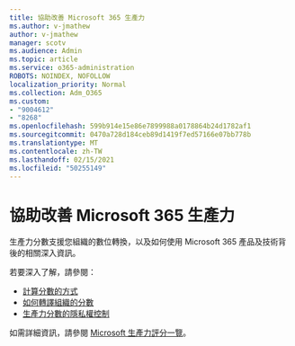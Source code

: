 ```yaml
---
title: 協助改善 Microsoft 365 生產力
ms.author: v-jmathew
author: v-jmathew
manager: scotv
ms.audience: Admin
ms.topic: article
ms.service: o365-administration
ROBOTS: NOINDEX, NOFOLLOW
localization_priority: Normal
ms.collection: Adm_O365
ms.custom:
- "9004612"
- "8268"
ms.openlocfilehash: 599b914e15e86e7899988a0178864b24d1782af1
ms.sourcegitcommit: 0470a728d184ceb89d1419f7ed57166e07bb778b
ms.translationtype: MT
ms.contentlocale: zh-TW
ms.lasthandoff: 02/15/2021
ms.locfileid: "50255149"
---
```

# <a name="help-improve-microsoft-365-productivity"></a>協助改善 Microsoft 365 生產力

生產力分數支援您組織的數位轉換，以及如何使用 Microsoft 365 產品及技術背後的相關深入資訊。

若要深入了解，請參閱：

- [計算分數的方式](https://docs.microsoft.com/microsoft-365/admin/productivity/productivity-score)
- [如何轉譯組織的分數](https://docs.microsoft.com/microsoft-365/admin/productivity/productivity-score)
- [生產力分數的隱私權控制](https://docs.microsoft.com/microsoft-365/admin/productivity/privacy)

如需詳細資訊，請參閱 [Microsoft 生產力評分一覽](https://docs.microsoft.com/microsoft-365/admin/productivity/productivity-score)。
